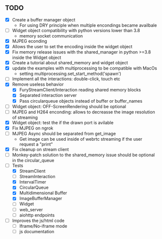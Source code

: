 
## TODO
- [x] Create a buffer manager object
  - For using DRY principle when multiple encondings became availbale
- [ ] Widget object compatibility with python versions lower than 3.8
  - memory socket communication  
- [x] MJPEG econding
- [x] Allows the user to set the encoding inside the widget object
- [x] Fix memory release issues with the shared_manager in python >=3.8 inside the Widget object
- [x] Create a tutorial about shared_memory and widget object
- [x] update the examples with multiprocessing to be compatible with MacOs
  - setting multiprocessing.set_start_method('spawn')
- [ ] Implement all the interactions: double-click, touch etc
- [x] Remove useless behavior
  - [x] FuryStreamClient/Interaction reading shared memory blocks
  - [x] Separated interaction server
  - [x] Pass circularqueue objects instead of buffer or buffer_names
- [ ] Widget object: OFF-ScreenRendering should be optional 
- [ ] MJPEG and H264 enconding:  allows to decreasse the image resolution of  streaming
- [x] Widget object: test the if the drawn port is avilable
- [x] Fix MJPEG  on ngrok
- [ ] MJPEG Async should be separated from get_image
  - Get image can be used inside of webrtc streaming if the user request a "print"
- [x] Fix cleanup on stream client
- [ ] Monkey-patch solution to the shared_memory issue should be optional in the circular_queue
- [ ] Tests
  - [x] StreamClient
  - [ ] StreamInteraction
  - [x] IntervalTimer
  - [x] CircularQueue
  - [x] Multidimensional Buffer
  - [x] ImageBufferManager
  - [ ] Widget
  - [ ] web_server
  - [ ] aiohttp endpoints
- [ ] Improves the js/html code
  - [ ] Iframe/No-iframe mode 
  - [ ] js documentation
